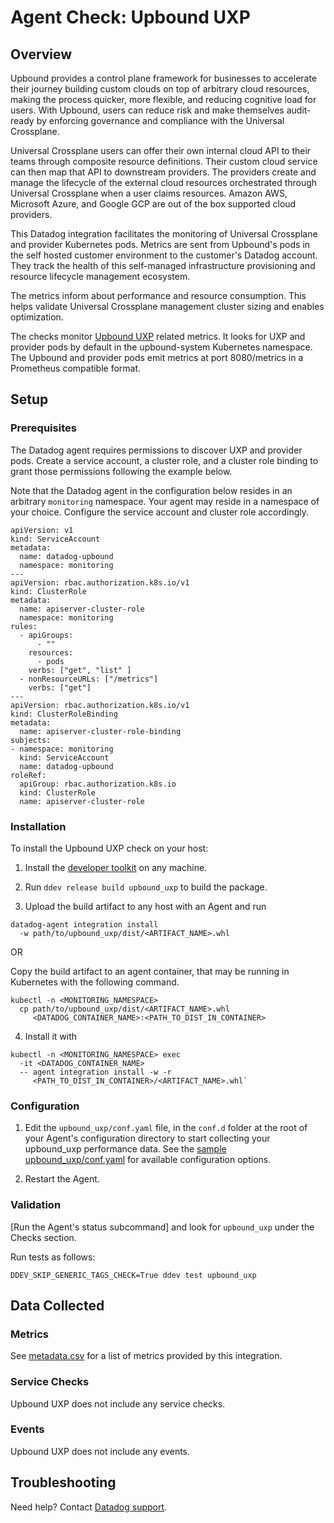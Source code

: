 # Agent Check: Upbound UXP

## Overview

Upbound provides a control plane framework for businesses
to accelerate their journey building custom clouds on top
of arbitrary cloud resources, making the process quicker, more flexible, and reducing cognitive load for users. With Upbound, users can reduce risk and make themselves audit-ready by enforcing governance and compliance with the Universal Crossplane.

Universal Crossplane users can offer
their own internal cloud API to their teams through
composite resource definitions. Their
custom cloud service can then map that API to downstream providers.
The providers create and manage the lifecycle of the external
cloud resources orchestrated through Universal
Crossplane when a user claims resources.
Amazon AWS, Microsoft Azure, and Google
GCP are out of the box supported cloud providers.

This Datadog integration facilitates the monitoring
of Universal Crossplane and provider Kubernetes pods.
Metrics are sent from Upbound's pods in the self hosted
customer environment to the customer's Datadog account.
They track the health of this self-managed
infrastructure provisioning and resource lifecycle
management ecosystem.

The metrics inform about performance
and resource consumption. This helps validate Universal Crossplane
management cluster sizing and enables optimization.

The checks monitor [Upbound UXP](https://docs.upbound.io/uxp/)
related metrics. It looks for UXP and provider pods by default
in the upbound-system Kubernetes
namespace. The Upbound and provider
pods emit metrics at port 8080/metrics in
a Prometheus compatible format.

## Setup

### Prerequisites

The Datadog agent requires permissions to discover UXP and provider pods.
Create a service account, a cluster role, and a cluster role binding
to grant those permissions following the example below.

Note that the Datadog agent in the configuration
below resides in an arbitrary `monitoring` namespace.
Your agent may reside in a namespace of your choice.
Configure the service account and cluster role accordingly.

```
apiVersion: v1
kind: ServiceAccount
metadata:
  name: datadog-upbound
  namespace: monitoring
---
apiVersion: rbac.authorization.k8s.io/v1
kind: ClusterRole
metadata:
  name: apiserver-cluster-role
  namespace: monitoring
rules:
  - apiGroups:
      - ""
    resources:
      - pods
    verbs: ["get", "list" ]
  - nonResourceURLs: ["/metrics"]
    verbs: ["get"]
---
apiVersion: rbac.authorization.k8s.io/v1
kind: ClusterRoleBinding
metadata:
  name: apiserver-cluster-role-binding
subjects:
- namespace: monitoring
  kind: ServiceAccount
  name: datadog-upbound
roleRef:
  apiGroup: rbac.authorization.k8s.io
  kind: ClusterRole
  name: apiserver-cluster-role
```

### Installation

To install the Upbound UXP check on your host:


1. Install the [developer toolkit][11] on any machine.

2. Run `ddev release build upbound_uxp` to build the package.

3. Upload the build artifact to any host with an Agent and run
```
datadog-agent integration install
  -w path/to/upbound_uxp/dist/<ARTIFACT_NAME>.whl
```

OR

Copy the build artifact to an agent container,
that may be running in Kubernetes with the following command.
```
kubectl -n <MONITORING_NAMESPACE>
  cp path/to/upbound_uxp/dist/<ARTIFACT_NAME>.whl
     <DATADOG_CONTAINER_NAME>:<PATH_TO_DIST_IN_CONTAINER>
```

4. Install it with
```
kubectl -n <MONITORING_NAMESPACE> exec
  -it <DATADOG_CONTAINER_NAME>
  -- agent integration install -w -r
     <PATH_TO_DIST_IN_CONTAINER>/<ARTIFACT_NAME>.whl`
```

### Configuration

1. Edit the `upbound_uxp/conf.yaml` file, in the `conf.d` folder
at the root of your Agent's configuration directory to start
collecting your upbound_uxp performance data. See the
[sample upbound_uxp/conf.yaml][4]
for available configuration options.

2. Restart the Agent.

### Validation

[Run the Agent's status subcommand] and look for `upbound_uxp`
under the Checks section.

Run tests as follows:
```
DDEV_SKIP_GENERIC_TAGS_CHECK=True ddev test upbound_uxp
```

## Data Collected

### Metrics

See [metadata.csv][10] for a list of metrics provided by this integration.

### Service Checks

Upbound UXP does not include any service checks.

### Events

Upbound UXP does not include any events.

## Troubleshooting

Need help? Contact [Datadog support][3].

[1]: **LINK_TO_INTEGRATION_SITE**
[2]: https://app.datadoghq.com/account/settings#agent
[3]: https://docs.datadoghq.com/agent/kubernetes/integrations/
[4]: https://github.com/DataDog/integrations-extras/blob/master/upbound_uxp/datadog_checks/upbound_uxp/data/conf.yaml.example
[5]: https://docs.datadoghq.com/agent/guide/agent-commands/#start-stop-and-restart-the-agent
[6]: https://docs.datadoghq.com/agent/guide/agent-commands/#agent-status-and-information
[7]: https://github.com/DataDog/integrations-extras/blob/master/upbound_uxp/metadata.csv
[8]: https://github.com/DataDog/integrations-extras/blob/master/upbound_uxp/assets/service_checks.json
[9]: https://docs.datadoghq.com/help/
[10]: https://github.com/DataDog/integrations-extras/blob/master/upbound_uxp/metadata.csv
[11]: https://docs.datadoghq.com/developers/integrations/new_check_howto/#developer-toolkit
